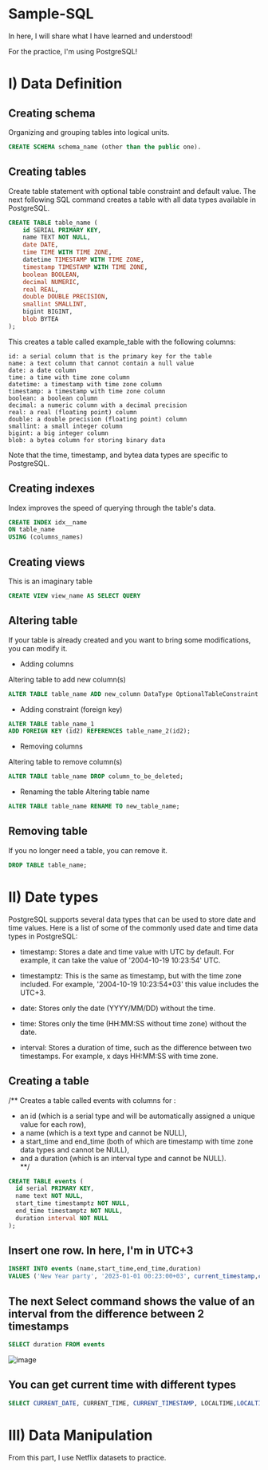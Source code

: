 # Sample-SQL

In here, I will share what I have learned and understood! 

For the practice, I'm using PostgreSQL!


# I) Data Definition

## Creating schema
Organizing and grouping tables into logical units.
``` sql
CREATE SCHEMA schema_name (other than the public one).
```

## Creating tables 
Create table statement with optional table constraint and default value. The next following SQL command creates a table with all data types available in PostgreSQL.

``` sql
CREATE TABLE table_name (
    id SERIAL PRIMARY KEY,
    name TEXT NOT NULL,
    date DATE,
    time TIME WITH TIME ZONE,
    datetime TIMESTAMP WITH TIME ZONE,
    timestamp TIMESTAMP WITH TIME ZONE,
    boolean BOOLEAN,
    decimal NUMERIC,
    real REAL,
    double DOUBLE PRECISION,
    smallint SMALLINT,
    bigint BIGINT,
    blob BYTEA
);
```

This creates a table called example_table with the following columns:

    id: a serial column that is the primary key for the table
    name: a text column that cannot contain a null value
    date: a date column
    time: a time with time zone column
    datetime: a timestamp with time zone column
    timestamp: a timestamp with time zone column
    boolean: a boolean column
    decimal: a numeric column with a decimal precision
    real: a real (floating point) column
    double: a double precision (floating point) column
    smallint: a small integer column
    bigint: a big integer column
    blob: a bytea column for storing binary data

Note that the time, timestamp, and bytea data types are specific to PostgreSQL.

## Creating indexes
Index improves the speed of querying through the table's data.

``` sql
CREATE INDEX idx__name
ON table_name
USING (columns_names)
```

## Creating views
This is an imaginary table
``` sql
CREATE VIEW view_name AS SELECT QUERY
```

## Altering table
If your table is already created and you want to bring some modifications, you can modify it.

- Adding columns

Altering table to add new column(s)
``` sql
ALTER TABLE table_name ADD new_column DataType OptionalTableConstraint DEFAULT default_value; 
```
- Adding constraint (foreign key)

``` sql
ALTER TABLE table_name_1
ADD FOREIGN KEY (id2) REFERENCES table_name_2(id2);
```

- Removing columns

Altering table to remove column(s)
``` sql
ALTER TABLE table_name DROP column_to_be_deleted; 
```

- Renaming the table
Altering table name
``` sql
ALTER TABLE table_name RENAME TO new_table_name; 
```


## Removing table
If you no longer need a table, you can remove it.

``` sql
DROP TABLE table_name;
``` 

# II) Date types

PostgreSQL supports several data types that can be used to store date and time values. 
Here is a list of some of the commonly used date and time data types in PostgreSQL:

- timestamp: Stores a date and time value with UTC by default. For example, it can take the value of '2004-10-19 10:23:54' UTC.

- timestamptz: This is the same as timestamp, but with the time zone included. For example, '2004-10-19 10:23:54+03' this value includes the UTC+3.

- date: Stores only the date (YYYY/MM/DD) without the time.

- time: Stores only the time (HH:MM:SS without time zone) without the date.

- interval: Stores a duration of time, such as the difference between two timestamps. For example, x days HH:MM:SS with time zone.

## Creating a table
/**
 Creates a table called events with columns for :
 - an id (which is a serial type and will be automatically assigned a unique value for each row), 
 - a name (which is a text type and cannot be NULL), 
 - a start_time and end_time (both of which are timestamp with time zone data types and cannot be NULL), 
 - and a duration (which is an interval type and cannot be NULL). <br>
**/

``` sql
CREATE TABLE events (
  id serial PRIMARY KEY,
  name text NOT NULL,
  start_time timestamptz NOT NULL,
  end_time timestamptz NOT NULL,
  duration interval NOT NULL
);
```

## Insert one row. In here, I'm in UTC+3

``` sql
INSERT INTO events (name,start_time,end_time,duration)
VALUES ('New Year party', '2023-01-01 00:23:00+03', current_timestamp,current_timestamp-'2023-01-01 00:23:00+03')
```

## The next Select command shows the value of an interval from the difference between 2 timestamps 
``` sql
SELECT duration FROM events
```

![image](https://user-images.githubusercontent.com/16953165/211298861-37a96fc9-48ff-4507-b452-786a4dc10273.png)

## You can get current time with different types
``` sql
SELECT CURRENT_DATE, CURRENT_TIME, CURRENT_TIMESTAMP, LOCALTIME,LOCALTIMESTAMP
```




# III) Data Manipulation

From this part, I use Netflix datasets to practice.

